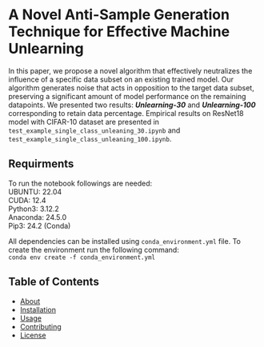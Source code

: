 # A Novel Anti-Sample Generation Technique for Effective Machine Unlearning
In this paper, we propose a novel algorithm that effectively neutralizes the influence of a specific data subset on an existing trained model. Our algorithm generates noise that acts in opposition to the target data subset, preserving a significant amount of model performance on the remaining datapoints. We presented two results: ___Unlearning-30___ and ___Unlearning-100___ corresponding to retain data percentage. Empirical results on ResNet18 model with CIFAR-10 dataset are presented in `test_example_single_class_unleaning_30.ipynb` and `test_example_single_class_unleaning_100.ipynb`.

## Requirments
To run the notebook followings are needed:  
UBUNTU: 22.04 <br> CUDA: 12.4 <br> Python3: 3.12.2 <br> Anaconda: 24.5.0 <br> Pip3: 24.2 (Conda) <br>  

All dependencies can be installed using `conda_environment.yml` file. To create the environment run the following command:  
`conda env create -f conda_environment.yml`  

## Table of Contents
- [About](#about)
- [Installation](#installation)
- [Usage](#usage)
- [Contributing](#contributing)
- [License](#license)

